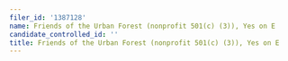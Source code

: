 ```yaml
---
filer_id: '1387128'
name: Friends of the Urban Forest (nonprofit 501(c) (3)), Yes on E
candidate_controlled_id: ''
title: Friends of the Urban Forest (nonprofit 501(c) (3)), Yes on E
---
```

